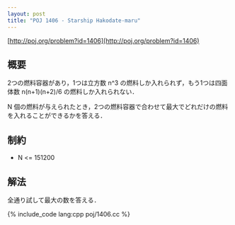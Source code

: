 ```yaml
---
layout: post
title: "POJ 1406 - Starship Hakodate-maru"
---
```

[http://poj.org/problem?id=1406](http://poj.org/problem?id=1406)

## 概要
2つの燃料容器があり，1つは立方数 n^3 の燃料しか入れられず，もう1つは四面体数 n(n+1)(n+2)/6 の燃料しか入れられない．

N 個の燃料が与えられたとき，2つの燃料容器で合わせて最大でどれだけの燃料を入れることができるかを答える．

## 制約
- N <= 151200

## 解法
全通り試して最大の数を答える．

{% include_code lang:cpp poj/1406.cc %}

